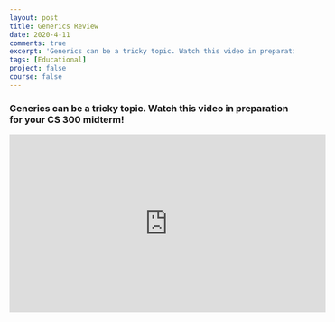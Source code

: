 ```yaml
---
layout: post
title: Generics Review
date: 2020-4-11
comments: true
excerpt: 'Generics can be a tricky topic. Watch this video in preparation for your CS 300 midterm!'
tags: [Educational]
project: false
course: false
---
```


<h3>Generics can be a tricky topic. Watch this video in preparation for your CS 300 midterm!</h3>

<iframe width="560" height="315" src="https://www.youtube.com/embed/mat04h_uOmQ" frameborder="0" allow="accelerometer; autoplay; encrypted-media; gyroscope; picture-in-picture" allowfullscreen></iframe>
